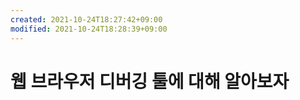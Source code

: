 ```yaml
---
created: 2021-10-24T18:27:42+09:00
modified: 2021-10-24T18:28:39+09:00
---
```


# 웹 브라우저 디버깅 툴에 대해 알아보자

